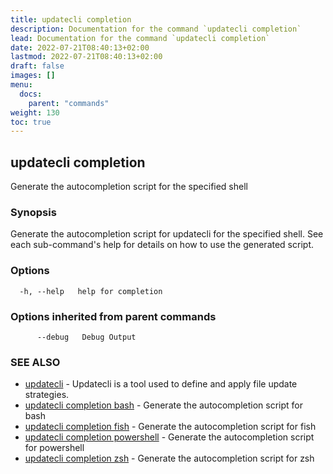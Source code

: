 ```yaml
---
title: updatecli completion
description: Documentation for the command `updatecli completion`
lead: Documentation for the command `updatecli completion`
date: 2022-07-21T08:40:13+02:00
lastmod: 2022-07-21T08:40:13+02:00
draft: false
images: []
menu:
  docs:
    parent: "commands"
weight: 130
toc: true
---
```


## updatecli completion

Generate the autocompletion script for the specified shell

### Synopsis

Generate the autocompletion script for updatecli for the specified shell.
See each sub-command's help for details on how to use the generated script.


### Options

```
  -h, --help   help for completion
```

### Options inherited from parent commands

```
      --debug   Debug Output
```

### SEE ALSO

* [updatecli](/docs/commands/updatecli)	 - Updatecli is a tool used to define and apply file update strategies. 
* [updatecli completion bash](/docs/commands/updatecli_completion_bash)	 - Generate the autocompletion script for bash
* [updatecli completion fish](/docs/commands/updatecli_completion_fish)	 - Generate the autocompletion script for fish
* [updatecli completion powershell](/docs/commands/updatecli_completion_powershell)	 - Generate the autocompletion script for powershell
* [updatecli completion zsh](/docs/commands/updatecli_completion_zsh)	 - Generate the autocompletion script for zsh

